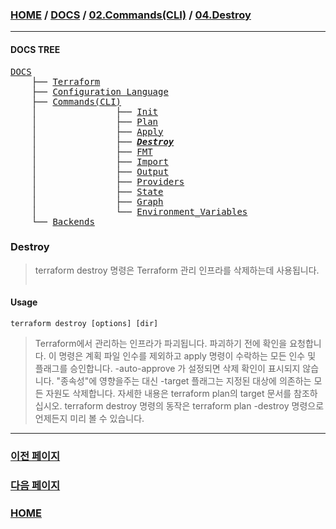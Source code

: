 ### [HOME](https://github.com/MZCMSC/Terraform/blob/main/README.md) / [DOCS](https://github.com/MZCMSC/Terraform/blob/main/DOCS/README.md) / [02.Commands(CLI)](https://github.com/MZCMSC/Terraform/blob/main/DOCS/02_Commands(CLI)/README.md) / [04.Destroy](https://github.com/MZCMSC/Terraform/blob/main/DOCS/02_Commands(CLI)/04_Destroy/README.md)

---

#### DOCS TREE

<pre>
<a href = "https://github.com/MZCMSC/Terraform/blob/main/DOCS/README.md">DOCS</a>
    ├── <a href = "https://github.com/MZCMSC/Terraform/blob/main/DOCS/00_Terraform/README.md">Terraform</a>
    ├── <a href = "https://github.com/MZCMSC/Terraform/blob/main/DOCS/01_Configuration_Language/README.md">Configuration Language</a>
    ├── <a href ="https://github.com/MZCMSC/Terraform/blob/main/DOCS/02_Commands(CLI)/README.md">Commands(CLI)</a>
    │               ├── <a href = "https://github.com/MZCMSC/Terraform/blob/main/DOCS/02_Commands(CLI)/01_Init/README.md">Init</a>
    │               ├── <a href = "https://github.com/MZCMSC/Terraform/blob/main/DOCS/02_Commands(CLI)/02_Plan/README.md">Plan</a>
    │               ├── <a href = "https://github.com/MZCMSC/Terraform/blob/main/DOCS/02_Commands(CLI)/03_Apply/README.md">Apply</a>
    │               ├── <i><b><a href = "https://github.com/MZCMSC/Terraform/blob/main/DOCS/02_Commands(CLI)/04_Destroy/README.md">Destroy</a></b></i>
    │               ├── <a href = "https://github.com/MZCMSC/Terraform/blob/main/DOCS/02_Commands(CLI)/05_FMT/README.md">FMT</a>
    │               ├── <a href = "https://github.com/MZCMSC/Terraform/blob/main/DOCS/02_Commands(CLI)/06_Import/README.md">Import</a>
    │               ├── <a href = "https://github.com/MZCMSC/Terraform/blob/main/DOCS/02_Commands(CLI)/07_Output/README.md">Output</a>
    │               ├── <a href = "https://github.com/MZCMSC/Terraform/blob/main/DOCS/02_Commands(CLI)/08_Providers/README.md">Providers</a>
    │               ├── <a href = "https://github.com/MZCMSC/Terraform/blob/main/DOCS/02_Commands(CLI)/09_State/README.md">State</a>
    │               ├── <a href = "https://github.com/MZCMSC/Terraform/blob/main/DOCS/02_Commands(CLI)/10_Graph/README.md">Graph</a>
    │               └── <a href = "https://github.com/MZCMSC/Terraform/blob/main/DOCS/02_Commands(CLI)/11_Environment_Variables/README.md">Environment_Variables</a>
    └── <a href = "https://github.com/MZCMSC/Terraform/blob/main/DOCS/04_Backends/README.md">Backends</a>
</pre>

### Destroy

> terraform destroy 명령은 Terraform 관리 인프라를 삭제하는데 사용됩니다.
>
> ```
>
> ```

#### Usage

```
terraform destroy [options] [dir]
```

> Terraform에서 관리하는 인프라가 파괴됩니다. 파괴하기 전에 확인을 요청합니다.
> 이 명령은 계획 파일 인수를 제외하고 apply 명령이 수락하는 모든 인수 및 플래그를 승인합니다.
> -auto-approve 가 설정되면 삭제 확인이 표시되지 않습니다.
> "종속성"에 영향을주는 대신 -target 플래그는 지정된 대상에 의존하는 모든 자원도 삭제합니다. 자세한 내용은 terraform plan의 target 문서를 참조하십시오.
> terraform destroy 명령의 동작은 terraform plan -destroy 명령으로 언제든지 미리 볼 수 있습니다.

---

### [이전 페이지](https://github.com/MZCMSC/Terraform/blob/main/DOCS/02_Commands(CLI)/03_Apply/README.md)

### [다음 페이지](https://github.com/MZCMSC/Terraform/blob/main/DOCS/02_Commands(CLI)/05_FMT/README.md)

### [HOME](https://github.com/MZCMSC/Terraform/blob/main/README.md)
